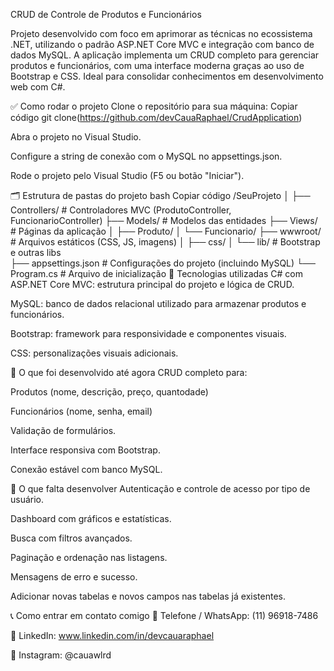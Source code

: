 CRUD de Controle de Produtos e Funcionários

Projeto desenvolvido com foco em aprimorar as técnicas no ecossistema .NET, utilizando o padrão ASP.NET Core MVC e integração com banco de dados MySQL. A aplicação implementa um CRUD completo para gerenciar produtos e funcionários, com uma interface moderna graças ao uso de Bootstrap e CSS. Ideal para consolidar conhecimentos em desenvolvimento web com C#.

✅ Como rodar o projeto
Clone o repositório para sua máquina:
Copiar código
git clone(https://github.com/devCauaRaphael/CrudApplication)

Abra o projeto no Visual Studio.

Configure a string de conexão com o MySQL no appsettings.json.

Rode o projeto pelo Visual Studio (F5 ou botão "Iniciar").

🗂️ Estrutura de pastas do projeto
bash
Copiar código
/SeuProjeto
│
├── Controllers/           # Controladores MVC (ProdutoController, FuncionarioController)
├── Models/                # Modelos das entidades
├── Views/                 # Páginas da aplicação
│   ├── Produto/
│   └── Funcionario/
├── wwwroot/               # Arquivos estáticos (CSS, JS, imagens)
│   ├── css/
│   └── lib/               # Bootstrap e outras libs           
├── appsettings.json       # Configurações do projeto (incluindo MySQL)
└── Program.cs             # Arquivo de inicialização
🧰 Tecnologias utilizadas
C# com ASP.NET Core MVC: estrutura principal do projeto e lógica de CRUD.


MySQL: banco de dados relacional utilizado para armazenar produtos e funcionários.

Bootstrap: framework para responsividade e componentes visuais.

CSS: personalizações visuais adicionais.

📌 O que foi desenvolvido até agora
CRUD completo para:

Produtos (nome, descrição, preço, quantodade)

Funcionários (nome, senha, email)

Validação de formulários.

Interface responsiva com Bootstrap.

Conexão estável com banco MySQL.

🚧 O que falta desenvolver
Autenticação e controle de acesso por tipo de usuário.

Dashboard com gráficos e estatísticas.

Busca com filtros avançados.

Paginação e ordenação nas listagens.

Mensagens de erro e sucesso.

Adicionar novas tabelas e novos campos nas tabelas já existentes.

📞 Como entrar em contato comigo
📱 Telefone / WhatsApp: (11) 96918-7486

💼 LinkedIn: www.linkedin.com/in/devcauaraphael

📸 Instagram: @cauawlrd
